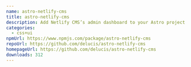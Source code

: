 ```yaml
---
name: astro-netlify-cms
title: astro-netlify-cms
description: Add Netlify CMS’s admin dashboard to your Astro project
categories:
  - css+ui
npmUrl: https://www.npmjs.com/package/astro-netlify-cms
repoUrl: https://github.com/delucis/astro-netlify-cms
homepageUrl: https://github.com/delucis/astro-netlify-cms
downloads: 312
---
```

